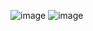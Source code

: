 ![image](https://github.com/user-attachments/assets/ce8c9113-51b1-44ef-b1ae-b1d7f100149f)
![image](https://github.com/user-attachments/assets/a286f24a-a5e2-4e99-bc46-75ea42b6eb4c)


